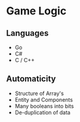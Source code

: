 # Game Logic

## Languages

* Go
* C#
* C / C++

## Automaticity

* Structure of Array's
* Entity and Components
* Many booleans into bits
* De-duplication of data


